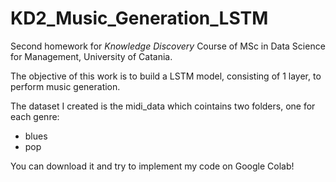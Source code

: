 # KD2_Music_Generation_LSTM

Second homework for *Knowledge Discovery* Course of MSc in Data Science for Management, University of Catania.

The objective of this work is to build a LSTM model, consisting of 1 layer, to perform music generation.

The dataset I created is the midi_data which cointains two folders, one for each genre:
*  blues 
*  pop

You can download it and try to implement my code on Google Colab!
